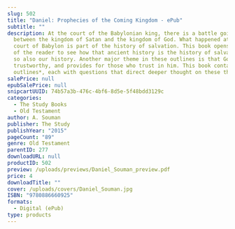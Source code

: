 ```yaml
---
slug: 502
title: "Daniel: Prophecies of the Coming Kingdom - ePub"
subtitle: ""
description: At the court of the Babylonian king, there is a battle going on
  between the kingdom of Satan and the kingdom of God. What happened at the
  court of Babylon is part of the history of salvation. This book opens the eyes
  of the reader to see how that ancient history is the history of salvation, and
  so also our history. Another major theme in these outlines is that God is
  trustworthy, and provides for those who trust in him. This book contains *12
  outlines*, each with questions that direct deeper thought on these themes.
salePrice: null
epubSalePrice: null
snipcartUUID: 74b57a3b-476c-4bf6-8d5e-5f48bdd3129c
categories:
  - The Study Books
  - Old Testament
author: A. Souman
publisher: The Study
publishYear: "2015"
pageCount: "89"
genre: Old Testament
parentID: 277
downloadURL: null
productID: 502
preview: /uploads/previews/Daniel_Souman_preview.pdf
price: 4
downloadTitle: ""
cover: /uploads/covers/Daniel_Souman.jpg
ISBN: "9780886660925"
formats:
  - Digital (ePub)
type: products
---
```

